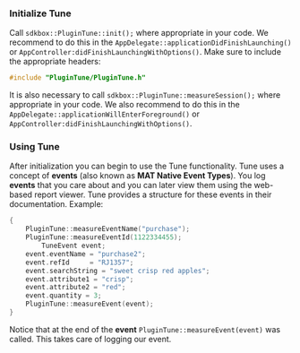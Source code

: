 ### Initialize Tune
Call `sdkbox::PluginTune::init();` where appropriate in your code. We recommend to do this in the `AppDelegate::applicationDidFinishLaunching()` or
`AppController:didFinishLaunchingWithOptions()`. Make sure to include the
appropriate headers:
```cpp
#include "PluginTune/PluginTune.h"
```

It is also necessary to call `sdkbox::PluginTune::measureSession();` where appropriate in your code. We also recommend to do this in the `AppDelegate::applicationWillEnterForeground()` or
`AppController:didFinishLaunchingWithOptions()`.

### Using Tune
After initialization you can begin to use the Tune functionality. Tune uses a concept of __events__ (also known as __MAT Native Event Types__). You log __events__ that you care about and you can later view them using the web-based report viewer. Tune provides a structure for these events in their documentation. Example:
```cpp
{
    PluginTune::measureEventName("purchase");
    PluginTune::measureEventId(1122334455);
		TuneEvent event;
    event.eventName = "purchase2";
    event.refId     = "RJ1357";
    event.searchString = "sweet crisp red apples";
    event.attribute1 = "crisp";
    event.attribute2 = "red";
    event.quantity = 3;
    PluginTune::measureEvent(event);
}
```
Notice that at the end of the __event__ `PluginTune::measureEvent(event)` was called. This takes care of logging our event.
